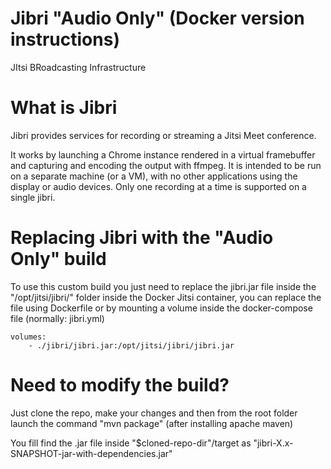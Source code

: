 # Jibri "Audio Only" (Docker version instructions)

JItsi BRoadcasting Infrastructure

# What is Jibri

Jibri provides services for recording or streaming a Jitsi Meet conference.

It works by launching a Chrome instance rendered in a virtual framebuffer and capturing and encoding the output with ffmpeg. It is intended to be run on a separate machine (or a VM), with no other applications using the display or audio devices. Only one recording at a time is supported on a single jibri.

# Replacing Jibri with the "Audio Only" build
To use this custom build you just need to replace the jibri.jar file inside the "/opt/jitsi/jibri/" folder inside the Docker Jitsi container, you can replace the file using Dockerfile or by mounting a volume inside the docker-compose file (normally: jibri.yml)

```
volumes:
    - ./jibri/jibri.jar:/opt/jitsi/jibri/jibri.jar
```

# Need to modify the build?
Just clone the repo, make your changes and then from the root folder launch the command "mvn package" (after installing apache maven)

You fill find the .jar file inside "$cloned-repo-dir"/target as "jibri-X.x-SNAPSHOT-jar-with-dependencies.jar"
